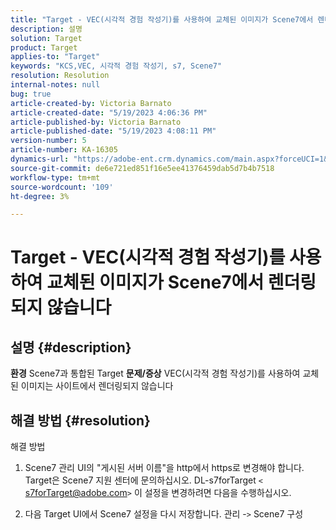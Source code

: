 ```yaml
---
title: "Target - VEC(시각적 경험 작성기)를 사용하여 교체된 이미지가 Scene7에서 렌더링되지 않습니다."
description: 설명
solution: Target
product: Target
applies-to: "Target"
keywords: "KCS,VEC, 시각적 경험 작성기, s7, Scene7"
resolution: Resolution
internal-notes: null
bug: true
article-created-by: Victoria Barnato
article-created-date: "5/19/2023 4:06:36 PM"
article-published-by: Victoria Barnato
article-published-date: "5/19/2023 4:08:11 PM"
version-number: 5
article-number: KA-16305
dynamics-url: "https://adobe-ent.crm.dynamics.com/main.aspx?forceUCI=1&pagetype=entityrecord&etn=knowledgearticle&id=8bac3d1c-5ff6-ed11-8848-6045bd0065b6"
source-git-commit: de6e721ed851f16e5ee41376459dab5d7b4b7518
workflow-type: tm+mt
source-wordcount: '109'
ht-degree: 3%

---
```


# Target - VEC(시각적 경험 작성기)를 사용하여 교체된 이미지가 Scene7에서 렌더링되지 않습니다

## 설명 {#description}

<b>환경</b>
Scene7과 통합된 Target
<b>문제/증상</b>
VEC(시각적 경험 작성기)를 사용하여 교체된 이미지는 사이트에서 렌더링되지 않습니다


## 해결 방법 {#resolution}

해결 방법<br>
1. Scene7 관리 UI의 &quot;게시된 서버 이름&quot;을 http에서 https로 변경해야 합니다. Target은 Scene7 지원 센터에 문의하십시오. DL-s7forTarget `<` [s7forTarget@adobe.com](mailto:s7forTarget@adobe.com)`>`  이 설정을 변경하려면 다음을 수행하십시오.

2. 다음 Target UI에서 Scene7 설정을 다시 저장합니다. 관리 -`>`  Scene7 구성




